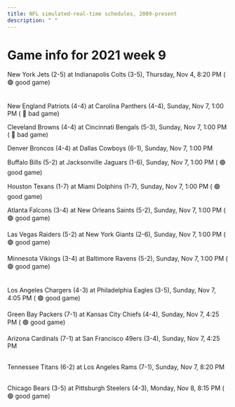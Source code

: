 ```yaml
---
title: NFL simulated-real-time schedules, 2009-present
description: " "
---
```


# Game info for 2021 week 9

New York Jets (2-5) at Indianapolis Colts (3-5), Thursday, Nov 4, 8:20 PM (	:green_circle: good game)

<br/>New England Patriots (4-4) at Carolina Panthers (4-4), Sunday, Nov 7, 1:00 PM (	:red_circle: bad game)

Cleveland Browns (4-4) at Cincinnati Bengals (5-3), Sunday, Nov 7, 1:00 PM (	:red_circle: bad game)

Denver Broncos (4-4) at Dallas Cowboys (6-1), Sunday, Nov 7, 1:00 PM

Buffalo Bills (5-2) at Jacksonville Jaguars (1-6), Sunday, Nov 7, 1:00 PM (	:green_circle: good game)

Houston Texans (1-7) at Miami Dolphins (1-7), Sunday, Nov 7, 1:00 PM (	:green_circle: good game)

Atlanta Falcons (3-4) at New Orleans Saints (5-2), Sunday, Nov 7, 1:00 PM (	:green_circle: good game)

Las Vegas Raiders (5-2) at New York Giants (2-6), Sunday, Nov 7, 1:00 PM (	:green_circle: good game)

Minnesota Vikings (3-4) at Baltimore Ravens (5-2), Sunday, Nov 7, 1:00 PM (	:green_circle: good game)

<br/>Los Angeles Chargers (4-3) at Philadelphia Eagles (3-5), Sunday, Nov 7, 4:05 PM (	:green_circle: good game)

Green Bay Packers (7-1) at Kansas City Chiefs (4-4), Sunday, Nov 7, 4:25 PM (	:green_circle: good game)

Arizona Cardinals (7-1) at San Francisco 49ers (3-4), Sunday, Nov 7, 4:25 PM

<br/>Tennessee Titans (6-2) at Los Angeles Rams (7-1), Sunday, Nov 7, 8:20 PM

<br/>Chicago Bears (3-5) at Pittsburgh Steelers (4-3), Monday, Nov 8, 8:15 PM (	:green_circle: good game)


